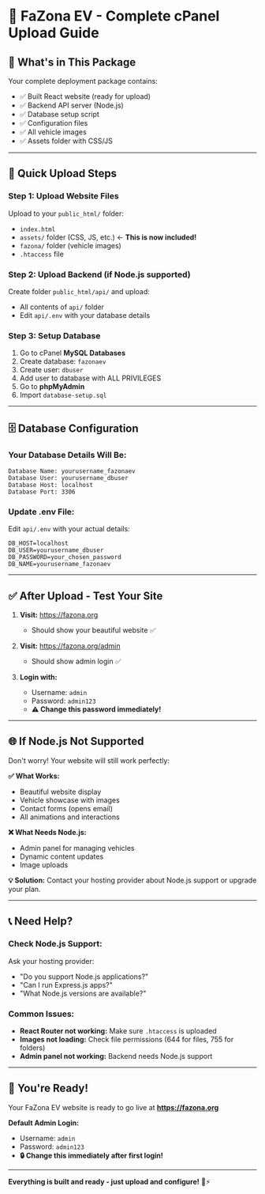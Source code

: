 # 🚀 **FaZona EV - Complete cPanel Upload Guide**

## 📁 **What's in This Package**

Your complete deployment package contains:
- ✅ Built React website (ready for upload)
- ✅ Backend API server (Node.js)
- ✅ Database setup script
- ✅ Configuration files
- ✅ All vehicle images
- ✅ Assets folder with CSS/JS

---

## 🎯 **Quick Upload Steps**

### **Step 1: Upload Website Files**
Upload to your `public_html/` folder:
- `index.html`
- `assets/` folder (CSS, JS, etc.) ← **This is now included!**
- `fazona/` folder (vehicle images)
- `.htaccess` file

### **Step 2: Upload Backend (if Node.js supported)**
Create folder `public_html/api/` and upload:
- All contents of `api/` folder
- Edit `api/.env` with your database details

### **Step 3: Setup Database**
1. Go to cPanel **MySQL Databases**
2. Create database: `fazonaev`
3. Create user: `dbuser` 
4. Add user to database with ALL PRIVILEGES
5. Go to **phpMyAdmin**
6. Import `database-setup.sql`

---

## 🗄️ **Database Configuration**

### **Your Database Details Will Be:**
```
Database Name: yourusername_fazonaev
Database User: yourusername_dbuser
Database Host: localhost
Database Port: 3306
```

### **Update .env File:**
Edit `api/.env` with your actual details:
```env
DB_HOST=localhost
DB_USER=yourusername_dbuser
DB_PASSWORD=your_chosen_password
DB_NAME=yourusername_fazonaev
```

---

## ✅ **After Upload - Test Your Site**

1. **Visit:** https://fazona.org
   - Should show your beautiful website ✅

2. **Visit:** https://fazona.org/admin
   - Should show admin login ✅

3. **Login with:**
   - Username: `admin`
   - Password: `admin123`
   - **⚠️ Change this password immediately!**

---

## 🌐 **If Node.js Not Supported**

Don't worry! Your website will still work perfectly:

**✅ What Works:**
- Beautiful website display
- Vehicle showcase with images
- Contact forms (opens email)
- All animations and interactions

**❌ What Needs Node.js:**
- Admin panel for managing vehicles
- Dynamic content updates
- Image uploads

**💡 Solution:** Contact your hosting provider about Node.js support or upgrade your plan.

---

## 📞 **Need Help?**

### **Check Node.js Support:**
Ask your hosting provider:
- "Do you support Node.js applications?"
- "Can I run Express.js apps?"
- "What Node.js versions are available?"

### **Common Issues:**
- **React Router not working:** Make sure `.htaccess` is uploaded
- **Images not loading:** Check file permissions (644 for files, 755 for folders)
- **Admin panel not working:** Backend needs Node.js support

---

## 🎉 **You're Ready!**

Your FaZona EV website is ready to go live at **https://fazona.org**

**Default Admin Login:**
- Username: `admin`
- Password: `admin123`
- **🔒 Change this immediately after first login!**

---

**Everything is built and ready - just upload and configure!** 🚗⚡